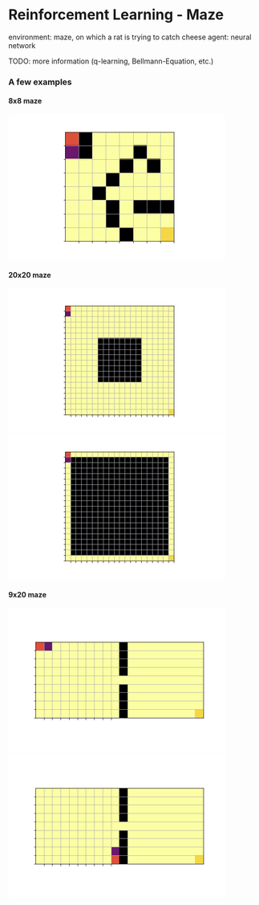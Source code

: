 # Reinforcement Learning - Maze

environment: maze, on which a rat is trying to catch cheese
agent: neural network

TODO: more information (q-learning, Bellmann-Equation, etc.)
### A few examples
#### 8x8 maze
![](notebooks/20190602_2102_gif_8x8v1/seq_movie.gif)

#### 20x20 maze
![](notebooks/20190602_2120_gif_20x20v1/seq_movie.gif)
![](notebooks/20190604_1924_gif_20x20v2/seq_movie.gif)

#### 9x20 maze
![](notebooks/20190602_2146_gif_9x20v1/seq_movie.gif)
![](notebooks/20190602_2158_gif_9x20v2/seq_movie.gif)
